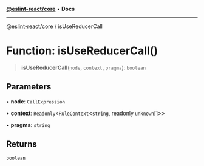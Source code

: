 [**@eslint-react/core**](../README.md) • **Docs**

***

[@eslint-react/core](../README.md) / isUseReducerCall

# Function: isUseReducerCall()

> **isUseReducerCall**(`node`, `context`, `pragma`): `boolean`

## Parameters

• **node**: `CallExpression`

• **context**: `Readonly`\<`RuleContext`\<`string`, readonly `unknown`[]\>\>

• **pragma**: `string`

## Returns

`boolean`
